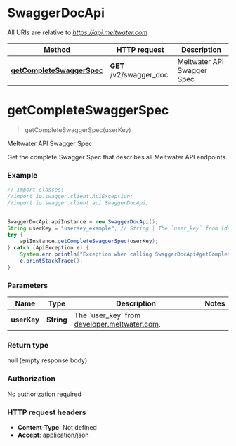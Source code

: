 # SwaggerDocApi

All URIs are relative to *https://api.meltwater.com*

Method | HTTP request | Description
------------- | ------------- | -------------
[**getCompleteSwaggerSpec**](SwaggerDocApi.md#getCompleteSwaggerSpec) | **GET** /v2/swagger_doc | Meltwater API Swagger Spec


<a name="getCompleteSwaggerSpec"></a>
# **getCompleteSwaggerSpec**
> getCompleteSwaggerSpec(userKey)

Meltwater API Swagger Spec

Get the complete Swagger Spec that describes all Meltwater API endpoints.

### Example
```java
// Import classes:
//import io.swagger.client.ApiException;
//import io.swagger.client.api.SwaggerDocApi;


SwaggerDocApi apiInstance = new SwaggerDocApi();
String userKey = "userKey_example"; // String | The `user_key` from [developer.meltwater.com](https://developer.meltwater.com/admin/applications/).
try {
    apiInstance.getCompleteSwaggerSpec(userKey);
} catch (ApiException e) {
    System.err.println("Exception when calling SwaggerDocApi#getCompleteSwaggerSpec");
    e.printStackTrace();
}
```

### Parameters

Name | Type | Description  | Notes
------------- | ------------- | ------------- | -------------
 **userKey** | **String**| The &#x60;user_key&#x60; from [developer.meltwater.com](https://developer.meltwater.com/admin/applications/). |

### Return type

null (empty response body)

### Authorization

No authorization required

### HTTP request headers

 - **Content-Type**: Not defined
 - **Accept**: application/json

